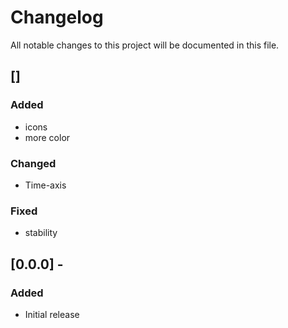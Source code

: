 # Changelog

All notable changes to this project will be documented in this file.

## []

### Added
-   icons
-   more color

### Changed
-   Time-axis

### Fixed
-   stability

## [0.0.0] -

### Added
-   Initial release
